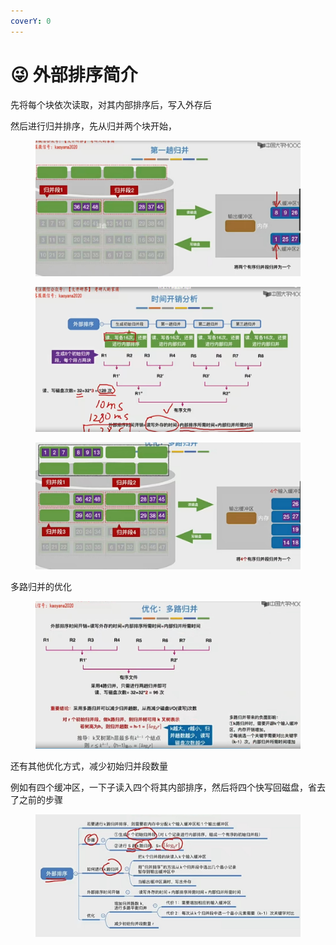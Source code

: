 ```yaml
---
coverY: 0
---
```


# 😜 外部排序简介

先将每个块依次读取，对其内部排序后，写入外存后

然后进行归并排序，先从归并两个块开始，

<figure><img src="../../../.gitbook/assets/屏幕截图 2022-09-11 233452.jpg" alt=""><figcaption></figcaption></figure>

<figure><img src="../../../.gitbook/assets/image.png" alt=""><figcaption></figcaption></figure>

<figure><img src="../../../.gitbook/assets/屏幕截图 2022-06-07 213406.jpg" alt=""><figcaption></figcaption></figure>

多路归并的优化

<figure><img src="../../../.gitbook/assets/屏幕截图 2022-06-07 23406.jpg" alt=""><figcaption></figcaption></figure>

还有其他优化方式，减少初始归并段数量

例如有四个缓冲区，一下子读入四个将其内部排序，然后将四个快写回磁盘，省去了之前的步骤

<figure><img src="../../../.gitbook/assets/屏幕截图 2022-09-11 235410.jpg" alt=""><figcaption></figcaption></figure>
